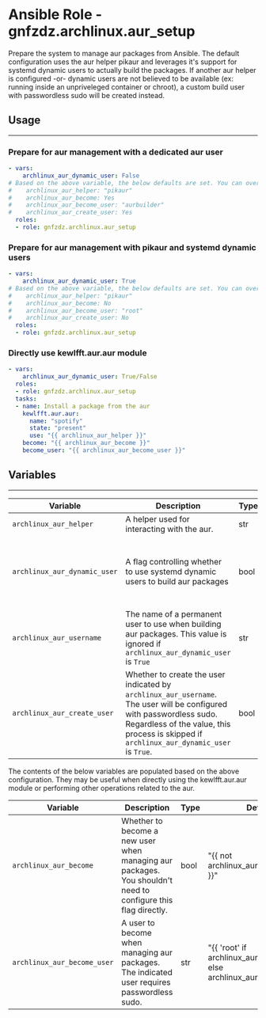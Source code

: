 # Ansible Role - gnfzdz.archlinux.aur_setup

Prepare the system to manage aur packages from Ansible. The default configuration uses the aur helper pikaur and leverages it's support for systemd dynamic users to actually build the packages. If another aur helper is configured -or- dynamic users are not believed to be available (ex: running inside an unpriveleged container or chroot), a custom build user with passwordless sudo will be created instead.

## Usage
-------

### Prepare for aur management with a dedicated aur user

```yaml
- vars:
    archlinux_aur_dynamic_user: False
# Based on the above variable, the below defaults are set. You can override them to suite your needs.
#    archlinux_aur_helper: "pikaur"
#    archlinux_aur_become: Yes
#    archlinux_aur_become_user: "aurbuilder"
#    archlinux_aur_create_user: Yes 
  roles:
  - role: gnfzdz.archlinux.aur_setup
```

### Prepare for aur management with pikaur and systemd dynamic users

```yaml
- vars:
    archlinux_aur_dynamic_user: True
# Based on the above variable, the below defaults are set. You can override them to suite your needs.
#    archlinux_aur_helper: "pikaur"
#    archlinux_aur_become: No
#    archlinux_aur_become_user: "root"
#    archlinux_aur_create_user: No
  roles:
  - role: gnfzdz.archlinux.aur_setup
```

### Directly use kewlfft.aur.aur module

```yaml
- vars:
    archlinux_aur_dynamic_user: True/False
  roles:
  - role: gnfzdz.archlinux.aur_setup
  tasks:
  - name: Install a package from the aur
    kewlfft.aur.aur:
      name: "spotify"
      state: "present"
      use: "{{ archlinux_aur_helper }}"
    become: "{{ archlinux_aur_become }}"
    become_user: "{{ archlinux_aur_become_user }}"
```

## Variables
-------

Variable | Description | Type | Default
-------- | ----------- | -------- | --------
`archlinux_aur_helper` | A helper used for interacting with the aur. | str | pikaur
`archlinux_aur_dynamic_user` | A flag controlling whether to use systemd dynamic users to build aur packages | bool | "{{ not (ansible_is_chroot or archlinux_aur_helper != 'pikaur' or ansible_virtualization_type == 'podman' or ansible_virtualization_type == 'docker') }}"
`archlinux_aur_username` | The name of a permanent user to use when building aur packages. This value is ignored if `archlinux_aur_dynamic_user` is `True` | str | aurbuilder
`archlinux_aur_create_user` | Whether to create the user indicated by `archlinux_aur_username`. The user will be configured with passwordless sudo. Regardless of the value, this process is skipped if `archlinux_aur_dynamic_user` is `True`. | bool | True

The contents of the below variables are populated based on the above configuration. They may be useful when directly using the kewlfft.aur.aur module or performing other operations related to the aur.

Variable | Description | Type | Default
-------- | ----------- | -------- | --------
`archlinux_aur_become` | Whether to become a new user when managing aur packages. You shouldn't need to configure this flag directly. | bool | "{{ not archlinux_aur_dynamic_user }}"
`archlinux_aur_become_user` | A user to become when managing aur packages. The indicated user requires passwordless sudo. | str | "{{ 'root' if archlinux_aur_dynamic_user else archlinux_aur_username }}"
